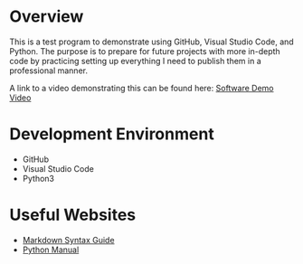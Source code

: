 # Overview

This is a test program to demonstrate using GitHub, Visual Studio Code, and Python. The purpose is to prepare for future projects with more in-depth code by practicing setting up everything I need to publish them in a professional manner.

A link to a video demonstrating this can be found here: [Software Demo Video](http://youtube.link.goes.here)

# Development Environment

* GitHub
* Visual Studio Code
* Python3

# Useful Websites

* [Markdown Syntax Guide](https://www.markdownguide.org/cheat-sheet/)
* [Python Manual](https://docs.python.org/3/)